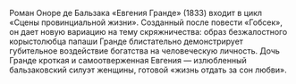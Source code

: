 <!--2017-01-02 10:14:28-->
Роман Оноре де Бальзака «Евгения Гранде» (1833) входит в цикл «Сцены провинциальной жизни». Созданный после повести «Гобсек», он дает новую вариацию на тему скряжничества: образ безжалостного корыстолюбца папаши Гранде блистательно демонстрирует губительное воздействие богатства на человеческую личность. Дочь Гранде кроткая и самоотверженная Евгения — излюбленный бальзаковский силуэт женщины, готовой «жизнь отдать за сон любви».